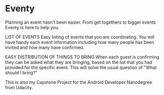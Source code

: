 # Eventy

Planning an event hasn't been easier. From get togethers to bigger events Eventy is here to help you.

LIST OF EVENTS 
Easy listing of events that you are coordinating. You will have handy each event information including how many people has been invited and how many have confirmed. 

EASY DISTRIBUTION OF THINGS TO BRING 
When each guest is confirming they can be asked what they are bringing, based on the list that you had provided for the specific event. This will solve the usual question of "What should I bring?"

This is also my Capstone Project for the Android Developer Nanodegree from Udacity.
